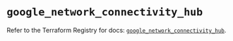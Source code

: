 # `google_network_connectivity_hub`

Refer to the Terraform Registry for docs: [`google_network_connectivity_hub`](https://registry.terraform.io/providers/hashicorp/google-beta/5.16.0/docs/resources/google_network_connectivity_hub).
